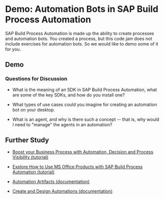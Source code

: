 # Demo: Automation Bots in SAP Build Process Automation

SAP Build Process Automation is made up the ability to create processes and automation bots. You created a process, but this code jam does not include exercises for automation bots. So we would like to demo some of it for you.

## Demo





### Questions for Discussion

- What is the meaning of an SDK in SAP Build Process Automation, what are some of the key SDKs, and how do you install one?

- What types of use cases could you imagine for creating an automation bot on your desktop.

- What is an agent, and why is there such a concept -- that is, why would I need to "manage" the agents in an automation?


## Further Study

- [Boost your Business Process with Automation, Decision and Process Visibility (tutorial)](https://developers.sap.com/mission.sap-process-automation-boost.html)

- [Explore How to Use MS Office Products with SAP Build Process Automation (tutorial)](https://developers.sap.com/group.spa-ms-office.html)

- [Automation Artifacts (documentation)](https://help.sap.com/docs/PROCESS_AUTOMATION/a331c4ef0a9d48a89c779fd449c022e7/67bb54f893f344fe81a2aa9554e162d9.html)

- [Create and Design Automations (documentation)](https://help.sap.com/docs/PROCESS_AUTOMATION/a331c4ef0a9d48a89c779fd449c022e7/468866bbe7014299907c9814c994f7b0.html)


